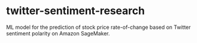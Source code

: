 # twitter-sentiment-research
ML model for the prediction of stock price rate-of-change based on Twitter sentiment polarity on Amazon SageMaker.
